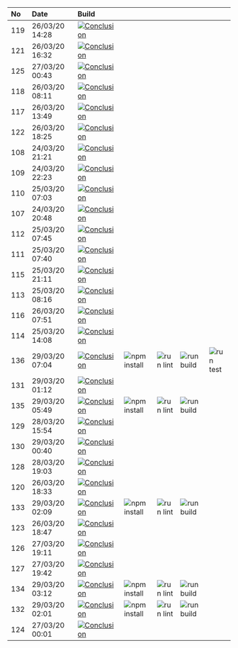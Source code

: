 | No  | Date           | Build                                                                                                                                                                  |                                                                      |                                                                |                                                                  |                                                                |
| :-- | :------------- | :--------------------------------------------------------------------------------------------------------------------------------------------------------------------- | :------------------------------------------------------------------- | :------------------------------------------------------------- | :--------------------------------------------------------------- | :------------------------------------------------------------- |
| 119 | 26/03/20 14:28 | [![Conclusion](https://img.shields.io/badge/build-fail-red)](https://github.com/e2e-boilerplate/playwright-es-modules-babel-jest-assert/actions/runs/63778215)         |                                                                      |                                                                |                                                                  |                                                                |
| 121 | 26/03/20 16:32 | [![Conclusion](https://img.shields.io/badge/build-pass-brightgreen)](https://github.com/e2e-boilerplate/playwright-es-modules-babel-jest-assert/actions/runs/64096410) |                                                                      |                                                                |                                                                  |                                                                |
| 125 | 27/03/20 00:43 | [![Conclusion](https://img.shields.io/badge/build-pass-brightgreen)](https://github.com/e2e-boilerplate/playwright-es-modules-babel-jest-assert/actions/runs/64338200) |                                                                      |                                                                |                                                                  |                                                                |
| 118 | 26/03/20 08:11 | [![Conclusion](https://img.shields.io/badge/build-pass-brightgreen)](https://github.com/e2e-boilerplate/playwright-es-modules-babel-jest-assert/actions/runs/63768393) |                                                                      |                                                                |                                                                  |                                                                |
| 117 | 26/03/20 13:49 | [![Conclusion](https://img.shields.io/badge/build-fail-red)](https://github.com/e2e-boilerplate/playwright-es-modules-babel-jest-assert/actions/runs/63750954)         |                                                                      |                                                                |                                                                  |                                                                |
| 122 | 26/03/20 18:25 | [![Conclusion](https://img.shields.io/badge/build-fail-red)](https://github.com/e2e-boilerplate/playwright-es-modules-babel-jest-assert/actions/runs/64164722)         |                                                                      |                                                                |                                                                  |                                                                |
| 108 | 24/03/20 21:21 | [![Conclusion](https://img.shields.io/badge/build-pass-brightgreen)](https://github.com/e2e-boilerplate/playwright-es-modules-babel-jest-assert/actions/runs/62659590) |                                                                      |                                                                |                                                                  |                                                                |
| 109 | 24/03/20 22:23 | [![Conclusion](https://img.shields.io/badge/build-pass-brightgreen)](https://github.com/e2e-boilerplate/playwright-es-modules-babel-jest-assert/actions/runs/62685707) |                                                                      |                                                                |                                                                  |                                                                |
| 110 | 25/03/20 07:03 | [![Conclusion](https://img.shields.io/badge/build-pass-brightgreen)](https://github.com/e2e-boilerplate/playwright-es-modules-babel-jest-assert/actions/runs/62928955) |                                                                      |                                                                |                                                                  |                                                                |
| 107 | 24/03/20 20:48 | [![Conclusion](https://img.shields.io/badge/build-pass-brightgreen)](https://github.com/e2e-boilerplate/playwright-es-modules-babel-jest-assert/actions/runs/62642187) |                                                                      |                                                                |                                                                  |                                                                |
| 112 | 25/03/20 07:45 | [![Conclusion](https://img.shields.io/badge/build-pass-brightgreen)](https://github.com/e2e-boilerplate/playwright-es-modules-babel-jest-assert/actions/runs/62952768) |                                                                      |                                                                |                                                                  |                                                                |
| 111 | 25/03/20 07:40 | [![Conclusion](https://img.shields.io/badge/build-pass-brightgreen)](https://github.com/e2e-boilerplate/playwright-es-modules-babel-jest-assert/actions/runs/62951430) |                                                                      |                                                                |                                                                  |                                                                |
| 115 | 25/03/20 21:11 | [![Conclusion](https://img.shields.io/badge/build-fail-red)](https://github.com/e2e-boilerplate/playwright-es-modules-babel-jest-assert/actions/runs/63246651)         |                                                                      |                                                                |                                                                  |                                                                |
| 113 | 25/03/20 08:16 | [![Conclusion](https://img.shields.io/badge/build-pass-brightgreen)](https://github.com/e2e-boilerplate/playwright-es-modules-babel-jest-assert/actions/runs/62974132) |                                                                      |                                                                |                                                                  |                                                                |
| 116 | 26/03/20 07:51 | [![Conclusion](https://img.shields.io/badge/build-fail-red)](https://github.com/e2e-boilerplate/playwright-es-modules-babel-jest-assert/actions/runs/63680071)         |                                                                      |                                                                |                                                                  |                                                                |
| 114 | 25/03/20 14:08 | [![Conclusion](https://img.shields.io/badge/build-pass-brightgreen)](https://github.com/e2e-boilerplate/playwright-es-modules-babel-jest-assert/actions/runs/63206711) |                                                                      |                                                                |                                                                  |                                                                |
| 136 | 29/03/20 07:04 | [![Conclusion](https://img.shields.io/badge/build-pass-brightgreen)](https://github.com/e2e-boilerplate/playwright-es-modules-babel-jest-assert/actions/runs/65777968) | ![npm install](https://img.shields.io/badge/npm-install-brightgreen) | ![run lint](https://img.shields.io/badge/run-lint-brightgreen) | ![run build](https://img.shields.io/badge/run-build-brightgreen) | ![run test](https://img.shields.io/badge/run-test-brightgreen) |
| 131 | 29/03/20 01:12 | [![Conclusion](https://img.shields.io/badge/build-fail-red)](https://github.com/e2e-boilerplate/playwright-es-modules-babel-jest-assert/actions/runs/65521198)         |                                                                      |                                                                |                                                                  |                                                                |
| 135 | 29/03/20 05:49 | [![Conclusion](https://img.shields.io/badge/build-fail-red)](https://github.com/e2e-boilerplate/playwright-es-modules-babel-jest-assert/actions/runs/65638546)         | ![npm install](https://img.shields.io/badge/npm-install-brightgreen) | ![run lint](https://img.shields.io/badge/run-lint-brightgreen) | ![run build](https://img.shields.io/badge/run-build-brightgreen) |                                                                |
| 129 | 28/03/20 15:54 | [![Conclusion](https://img.shields.io/badge/build-pass-brightgreen)](https://github.com/e2e-boilerplate/playwright-es-modules-babel-jest-assert/actions/runs/65439854) |                                                                      |                                                                |                                                                  |                                                                |
| 130 | 29/03/20 00:40 | [![Conclusion](https://img.shields.io/badge/build-fail-red)](https://github.com/e2e-boilerplate/playwright-es-modules-babel-jest-assert/actions/runs/65506619)         |                                                                      |                                                                |                                                                  |                                                                |
| 128 | 28/03/20 19:03 | [![Conclusion](https://img.shields.io/badge/build-fail-red)](https://github.com/e2e-boilerplate/playwright-es-modules-babel-jest-assert/actions/runs/65373498)         |                                                                      |                                                                |                                                                  |                                                                |
| 120 | 26/03/20 18:33 | [![Conclusion](https://img.shields.io/badge/build-fail-red)](https://github.com/e2e-boilerplate/playwright-es-modules-babel-jest-assert/actions/runs/63944241)         |                                                                      |                                                                |                                                                  |                                                                |
| 133 | 29/03/20 02:09 | [![Conclusion](https://img.shields.io/badge/build-fail-red)](https://github.com/e2e-boilerplate/playwright-es-modules-babel-jest-assert/actions/runs/65544985)         | ![npm install](https://img.shields.io/badge/npm-install-brightgreen) | ![run lint](https://img.shields.io/badge/run-lint-brightgreen) | ![run build](https://img.shields.io/badge/run-build-brightgreen) |                                                                |
| 123 | 26/03/20 18:47 | [![Conclusion](https://img.shields.io/badge/build-pass-brightgreen)](https://github.com/e2e-boilerplate/playwright-es-modules-babel-jest-assert/actions/runs/64172801) |                                                                      |                                                                |                                                                  |                                                                |
| 126 | 27/03/20 19:11 | [![Conclusion](https://img.shields.io/badge/build-fail-red)](https://github.com/e2e-boilerplate/playwright-es-modules-babel-jest-assert/actions/runs/64974159)         |                                                                      |                                                                |                                                                  |                                                                |
| 127 | 27/03/20 19:42 | [![Conclusion](https://img.shields.io/badge/build-pass-brightgreen)](https://github.com/e2e-boilerplate/playwright-es-modules-babel-jest-assert/actions/runs/64985238) |                                                                      |                                                                |                                                                  |                                                                |
| 134 | 29/03/20 03:12 | [![Conclusion](https://img.shields.io/badge/build-fail-red)](https://github.com/e2e-boilerplate/playwright-es-modules-babel-jest-assert/actions/runs/65572485)         | ![npm install](https://img.shields.io/badge/npm-install-brightgreen) | ![run lint](https://img.shields.io/badge/run-lint-brightgreen) | ![run build](https://img.shields.io/badge/run-build-brightgreen) |                                                                |
| 132 | 29/03/20 02:01 | [![Conclusion](https://img.shields.io/badge/build-fail-red)](https://github.com/e2e-boilerplate/playwright-es-modules-babel-jest-assert/actions/runs/65533091)         | ![npm install](https://img.shields.io/badge/npm-install-brightgreen) | ![run lint](https://img.shields.io/badge/run-lint-brightgreen) | ![run build](https://img.shields.io/badge/run-build-brightgreen) |                                                                |
| 124 | 27/03/20 00:01 | [![Conclusion](https://img.shields.io/badge/build-fail-red)](https://github.com/e2e-boilerplate/playwright-es-modules-babel-jest-assert/actions/runs/64316353)         |                                                                      |                                                                |                                                                  |                                                                |